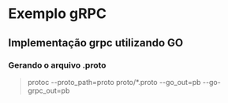# Exemplo gRPC
## Implementação grpc utilizando GO

### Gerando o arquivo .proto
> protoc --proto_path=proto proto/*.proto --go_out=pb --go-grpc_out=pb